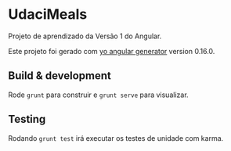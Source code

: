 # UdaciMeals

Projeto de aprendizado da Versão 1 do Angular.

Este projeto foi gerado com [yo angular generator](https://github.com/yeoman/generator-angular)
version 0.16.0.

## Build & development

Rode `grunt` para construir e `grunt serve` para visualizar.

## Testing

Rodando `grunt test` irá executar os testes de unidade com karma.
